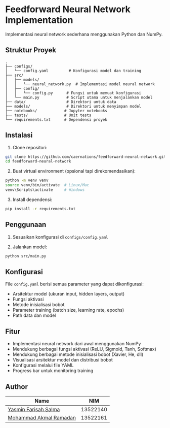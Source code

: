 # Feedforward Neural Network Implementation

Implementasi neural network sederhana menggunakan Python dan NumPy.

## Struktur Proyek

```
.
├── configs/
│   └── config.yaml         # Konfigurasi model dan training
├── src/
│   ├── models/
│   │   └── neural_network.py  # Implementasi model neural network
│   ├── config/
│   │   └── config.py      # Fungsi untuk memuat konfigurasi
│   └── main.py            # Script utama untuk menjalankan model
├── data/                  # Direktori untuk data
├── models/                # Direktori untuk menyimpan model
├── notebooks/            # Jupyter notebooks
├── tests/                # Unit tests
└── requirements.txt      # Dependensi proyek
```

## Instalasi

1. Clone repositori:

```bash
git clone https://github.com/caernations/feedforward-neural-network.git
cd feedforward-neural-network
```

2. Buat virtual environment (opsional tapi direkomendasikan):

```bash
python -m venv venv
source venv/bin/activate  # Linux/Mac
venv\Scripts\activate     # Windows
```

3. Install dependensi:

```bash
pip install -r requirements.txt
```

## Penggunaan

1. Sesuaikan konfigurasi di `configs/config.yaml`

2. Jalankan model:

```bash
python src/main.py
```

## Konfigurasi

File `config.yaml` berisi semua parameter yang dapat dikonfigurasi:

- Arsitektur model (ukuran input, hidden layers, output)
- Fungsi aktivasi
- Metode inisialisasi bobot
- Parameter training (batch size, learning rate, epochs)
- Path data dan model

## Fitur

- Implementasi neural network dari awal menggunakan NumPy
- Mendukung berbagai fungsi aktivasi (ReLU, Sigmoid, Tanh, Softmax)
- Mendukung berbagai metode inisialisasi bobot (Xavier, He, dll)
- Visualisasi arsitektur model dan distribusi bobot
- Konfigurasi melalui file YAML
- Progress bar untuk monitoring training

## Author
| **Name**                                                | **NIM**  |
| ------------------------------------------------------- | -------- |
| [Yasmin Farisah Salma](https://github.com/caernations) | 13522140 |
| [Mohammad Akmal Ramadan](https://github.com/akmalrmn)   | 13522161 |